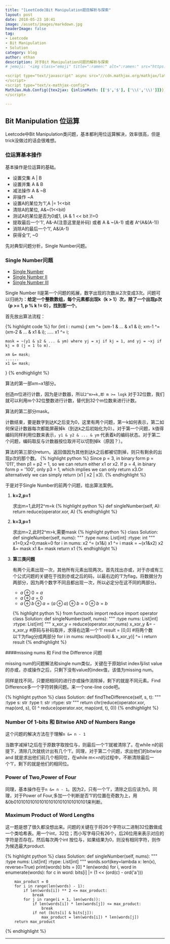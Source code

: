 ```yaml
---
title: "[LeetCode]Bit Manipulation题目解析与探索"
layout: post
date: 2018-05-23 10:41
image: /assets/images/markdown.jpg
headerImage: false
tag:
- Leetcode
- Bit Manipulation
- Solution
category: blog
author: ethan
description: 对于Bit Manipulation问题的解析与探索
# jemoji: '<img class="emoji" title=":ramen:" alt=":ramen:" src="https://assets.github.com/images/icons/emoji/unicode/1f35c.png" height="20" width="20" align="absmiddle">'

<script type="text/javascript" async src="//cdn.mathjax.org/mathjax/latest/MathJax.js?config=TeX-MML-AM_CHTML">
</script>
<script type="text/x-mathjax-config">
MathJax.Hub.Config({tex2jax: {inlineMath: [['$','$'], ['\\(','\\)']]}});
</script>

---
```


## Bit Manipulation 位运算

Leetcode中Bit Manipulation类问题，基本都利用位运算解决，效率很高，但是trick没做过的话会很难想。

### 位运算基本操作

基本操作是位运算的基础。

- 设置交集 A &#124; B
- 设置并集 A & B
- 减法操作 A & ~B
- 非操作 ~A
- 设置A的某位为‘1’,A &#124;= 1&lt;&lt;bit
- 清除A的某位, A&~(1&lt;&lt;bit)
- 测试A的某位是否为0或1, (A & 1 &lt;&lt; bit )!=0
- 提取最后一个'1', A&-A(注意这里是补码) 或者 A & ~(A-1) 或者 A^(A&(A-1))
- 消除A的最后一个‘1’, A&(A-1)
- 获得全‘1’,  ~0

先对典型问题分析，Single Number问题。

### Single Number问题
- [Single Number](https://leetcode.com/problems/single-number/)
- [Single Number II](https://leetcode.com/problems/single-number-ii/)
- [Single Number III](https://leetcode.com/problems/single-number-iii/)

Single Number II是第一个问题的拓展，数字出现的次数从2次变成3次。问题可以归纳为：**给定一个整数数组，每个元素都出现k（k > 1）次，除了一个出现p次（p >= 1, p % k != 0），找到那一个**。

首先放出算法流程：

{% highlight code %}
for (int i : nums) {
    xm ^= (xm-1 & ... & x1 & i); 
    xm-1 ^= (xm-2 & ... & x1 & i);
    .....
    x1 ^= i;
    
    mask = ~(y1 & y2 & ... & ym) where yj = xj if kj = 1, and yj = ~xj if kj = 0 (j = 1 to m).

    xm &= mask;
    ......
    x1 &= mask;
}
{% endhighlight %}

算法的第一部xm~x1部分。

创造m位进行计数，因为是计数器，所以`2^m>=k,即 m >= logk` 对于32位数，我们就可以利用m个32位整数进行计数，替代到32个m位数来进行计数。

算法的第二部分mask。

计数结束，要是数字到达K之后变为0，这里有两个问题，第一k如何表示，第二如何保证计数器每次都能屏蔽掉k（到达k之后初始化为0）。对于第一个问题，k值得编码同样利用位数来表示，`y1 & y2 & ... & ym` 代表着k的编码状态。对于第二个问题，编码取反与计数器按位取并可以切割掉k（原因？）。

算法的第三部分return。返回值因为其他到达k之后都被切割掉，则只有剩余的出现p次的那个数。
{% highlight python %}
Since p = 3, in binary form p = '011', then p1 = p2 = 1, so we can return either x1 or x2. 
If p = 4, in binary form p = '100', only p3 = 1, which implies we can only return x3.Or alternatively we can simply return (x1 | x2 | x3).
{% endhighlight %}

于是对于Single Number的前两个问题，给出算法案例。

1. **k=2,p=1**

	求出m=1,此时2^m=k
	{% highlight python %}
	def singleNumber(self, A):
	    return reduce(operator.xor, A)
	{% endhighlight %}

2. **k=3,p=1**

	求出m=2,此时2^m>k,需要mask
	{% highlight python %}
	class Solution:
	    def singleNumber(self, nums):
	        """
	        :type nums: List[int]
	        :rtype: int
	        """
	        x1=0;x2=0;mask=0
	        for i in nums:
	            x2 ^= (x1&i)
	            x1 ^= i
	            mask = ~(x1&x2)
	            x2 &= mask
	            x1 &= mask
	        return x1
	{% endhighlight %}

3. **第三类问题**

   有两个元素出现一次，其他所有元素出现两次。首先找出亦或，对于亦或有三个公式问题的关键在于找到亦或之后的码，以最右边的‘1’为flag，将数据分为两部分，因为两个数字不同且都出现一次，所以必定分在这不同的两部分。
	
	- $a \oplus 0 = a$
	- $a \oplus a = 0$
	- $a \oplus b \oplus a=(a \oplus a) \oplus b=0 \oplus b = b$
	
	{% highlight python %}
	from functools import reduce
	import operator
	class Solution:
	    def singleNumber(self, nums):
	        """
	        :type nums: List[int]
	        :rtype: List[int]
	        """
	        x_xor_y = reduce(operator.xor,nums)
	        x_xor_y &= -x_xor_y #原码与补码取并，求得右边第一个‘1’
	        result = [0,0] #将两个数以‘1’为flag分成两部分
	        for i in nums:
	             result[bool(i & x_xor_y)] ^= i
	        return result
	{% endhighlight %}

####missing nums 和 Find the Difference 问题

missing num的问题解法和single num类似，关键在于原始list index与list value的亦或，亦或操作之后，只剩下没有value的index值，该值为missing num。

同样是找不同，只要把相同的进行亦或操作消除掉，剩下的就是不同元素。Find Difference多一个字符转换问题。来一个one-line code吧。

{% highlight python %}
class Solution:
    def findTheDifference(self, s, t):
        """
        :type s: str
        :type t: str
        :rtype: str
        """
        return chr(reduce(operator.xor, map(ord, s), 0) ^ reduce(operator.xor, map(ord, t), 0))
{% endhighlight %}
            

### Number Of 1-bits 和 Bitwise AND of Numbers Range
这个问题的解决方法在于理解`n &= n - 1`

当数字减掉1之后在于原数字取按位与，则最后一个‘1’就被清除了。在while n的前提下，清除几次就统计出有几个‘1’。同理，对于第二个问题，求出他们的bitwise and 就是求出他们前几个相同位，在while m<=n的过程中，不断清除最后一个‘1’，剩下的就是他们的相同位。

### Power of Two,Power of Four

同理，基本操作在于`n &= n - 1`。因为2，只有一个‘1’，清除之后应该为0。同理，对于Power of Four,多加一个判断是否‘1’的位置在奇数为上，用&0b01010101010101010101010101010101来判断。

### Maximum Product of Word Lengths 

这一题是想了很久都没想出来。问题的关键在于将26个字符以二进制32位数做成一个类哈希表。用一个int，32位；而小写字母只有26个，后26位用来表示对应的字符是否存在。然后每次两个int 按位与，如果结果为0，则没有相同字符，则作为候选最大product.

{% highlight python %}
class Solution:
    def singleNumber(self, nums):
        """
        :type nums: List[int]
        :rtype: List[int]
        """
        words.sort(key=lambda x: len(x), reverse=True)
        print(words)
        bits = [0] * len(words)
        for i, word in enumerate(words):
            for c in word:
                bits[i] |= (1 << (ord(c) - ord('a')))

        max_product = 0
        for i in range(len(words) - 1):
            if len(words[i]) ** 2 <= max_product:
                break
            for j in range(i + 1, len(words)):
                if len(words[i]) * len(words[j]) <= max_product:
                    break
                if not (bits[i] & bits[j]):
                    max_product = len(words[i]) * len(words[j])
        return max_product
{% endhighlight %}





---


